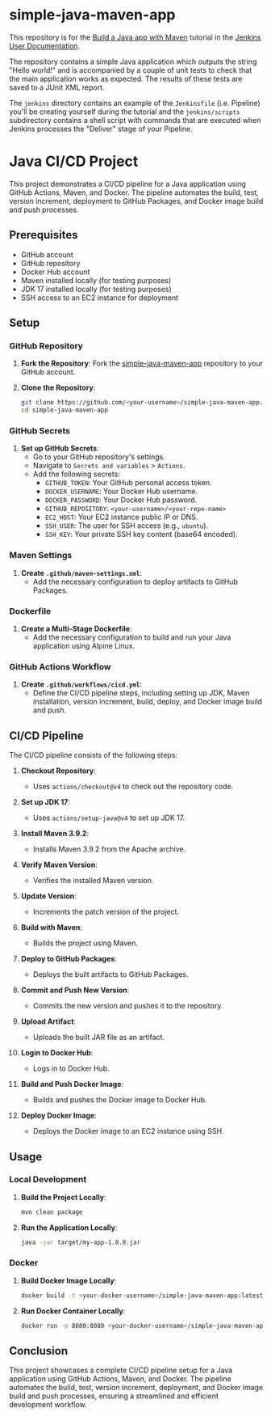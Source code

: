 # simple-java-maven-app

This repository is for the
[Build a Java app with Maven](https://jenkins.io/doc/tutorials/build-a-java-app-with-maven/)
tutorial in the [Jenkins User Documentation](https://jenkins.io/doc/).

The repository contains a simple Java application which outputs the string
"Hello world!" and is accompanied by a couple of unit tests to check that the
main application works as expected. The results of these tests are saved to a
JUnit XML report.

The `jenkins` directory contains an example of the `Jenkinsfile` (i.e. Pipeline)
you'll be creating yourself during the tutorial and the `jenkins/scripts` subdirectory
contains a shell script with commands that are executed when Jenkins processes
the "Deliver" stage of your Pipeline.

# Java CI/CD Project

This project demonstrates a CI/CD pipeline for a Java application using GitHub Actions, Maven, and Docker. The pipeline automates the build, test, version increment, deployment to GitHub Packages, and Docker image build and push processes.

## Prerequisites

- GitHub account
- GitHub repository
- Docker Hub account
- Maven installed locally (for testing purposes)
- JDK 17 installed locally (for testing purposes)
- SSH access to an EC2 instance for deployment

## Setup

### GitHub Repository

1. **Fork the Repository**: Fork the [simple-java-maven-app](https://github.com/jenkins-docs/simple-java-maven-app) repository to your GitHub account.

2. **Clone the Repository**:
    ```bash
    git clone https://github.com/<your-username>/simple-java-maven-app.git
    cd simple-java-maven-app
    ```

### GitHub Secrets

1. **Set up GitHub Secrets**:
    - Go to your GitHub repository's settings.
    - Navigate to `Secrets and variables` > `Actions`.
    - Add the following secrets:
      - `GITHUB_TOKEN`: Your GitHub personal access token.
      - `DOCKER_USERNAME`: Your Docker Hub username.
      - `DOCKER_PASSWORD`: Your Docker Hub password.
      - `GITHUB_REPOSITORY`: `<your-username>/<your-repo-name>`
      - `EC2_HOST`: Your EC2 instance public IP or DNS.
      - `SSH_USER`: The user for SSH access (e.g., `ubuntu`).
      - `SSH_KEY`: Your private SSH key content (base64 encoded).

### Maven Settings

1. **Create `.github/maven-settings.xml`**:
    - Add the necessary configuration to deploy artifacts to GitHub Packages.

### Dockerfile

1. **Create a Multi-Stage Dockerfile**:
    - Add the necessary configuration to build and run your Java application using Alpine Linux.

### GitHub Actions Workflow

1. **Create `.github/workflows/cicd.yml`**:
    - Define the CI/CD pipeline steps, including setting up JDK, Maven installation, version increment, build, deploy, and Docker image build and push.

## CI/CD Pipeline

The CI/CD pipeline consists of the following steps:

1. **Checkout Repository**:
    - Uses `actions/checkout@v4` to check out the repository code.

2. **Set up JDK 17**:
    - Uses `actions/setup-java@v4` to set up JDK 17.

3. **Install Maven 3.9.2**:
    - Installs Maven 3.9.2 from the Apache archive.

4. **Verify Maven Version**:
    - Verifies the installed Maven version.

5. **Update Version**:
    - Increments the patch version of the project.

6. **Build with Maven**:
    - Builds the project using Maven.

7. **Deploy to GitHub Packages**:
    - Deploys the built artifacts to GitHub Packages.

8. **Commit and Push New Version**:
    - Commits the new version and pushes it to the repository.

9. **Upload Artifact**:
    - Uploads the built JAR file as an artifact.

10. **Login to Docker Hub**:
    - Logs in to Docker Hub.

11. **Build and Push Docker Image**:
    - Builds and pushes the Docker image to Docker Hub.

12. **Deploy Docker Image**:
    - Deploys the Docker image to an EC2 instance using SSH.

## Usage

### Local Development

1. **Build the Project Locally**:
    ```bash
    mvn clean package
    ```

2. **Run the Application Locally**:
    ```bash
    java -jar target/my-app-1.0.0.jar
    ```

### Docker

1. **Build Docker Image Locally**:
    ```bash
    docker build -t <your-docker-username>/simple-java-maven-app:latest .
    ```

2. **Run Docker Container Locally**:
    ```bash
    docker run -p 8080:8080 <your-docker-username>/simple-java-maven-app:latest
    ```

## Conclusion

This project showcases a complete CI/CD pipeline setup for a Java application using GitHub Actions, Maven, and Docker. The pipeline automates the build, test, version increment, deployment, and Docker image build and push processes, ensuring a streamlined and efficient development workflow.
